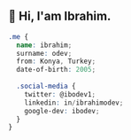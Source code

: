 ## 👋 Hi, I'am Ibrahim.
```scss
.me {
  name: ibrahim;
  surname: odev;
  from: Konya, Turkey;
  date-of-birth: 2005;
  
  .social-media {
    twitter: @ibodev1;
    linkedin: in/ibrahimodev;
    google-dev: ibodev;
  }
}
```
